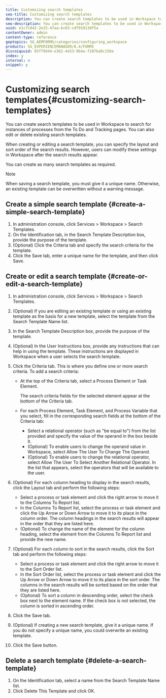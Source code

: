 ```yaml
---
title: Customizing search templates
seo-title: Customizing search templates
description: You can create search templates to be used in Workspace to search for instances of processes from the To Do and Tracking pages. You can also edit or delete existing search templates.
seo-description: You can create search templates to be used in Workspace to search for instances of processes from the To Do and Tracking pages. You can also edit or delete existing search templates.
uuid: e1c7c842-2e15-47aa-bc63-cd791913df5a
contentOwner: admin
content-type: reference
geptopics: SG_AEMFORMS/categories/configuring_workspace
products: SG_EXPERIENCEMANAGER/6.4/FORMS
discoiquuid: 85ff9d44-e362-4e53-9b4a-f107ba0c158a
index: y
internal: n
snippet: y
---
```


# Customizing search templates{#customizing-search-templates}

You can create search templates to be used in Workspace to search for instances of processes from the To Do and Tracking pages. You can also edit or delete existing search templates.

When creating or editing a search template, you can specify the layout and sort order of the search results. However, users can modify these settings in Workspace after the search results appear.

You can create as many search templates as required.

>[!NOTE]
>
>When saving a search template, you must give it a unique name. Otherwise, an existing template can be overwritten without a warning message.

## Create a simple search template {#create-a-simple-search-template}

1. In administration console, click Services &gt; Workspace &gt; Search Templates.
1. On the Identification tab, in the Search Template Description box, provide the purpose of the template.
1. (Optional) Click the Criteria tab and specify the search criteria for the template.
1. Click the Save tab, enter a unique name for the template, and then click Save.

## Create or edit a search template {#create-or-edit-a-search-template}

1. In administration console, click Services &gt; Workspace &gt; Search Templates.
1. (Optional) If you are editing an existing template or using an existing template as the basis for a new template, select the template from the Search Template Name list.
1. In the Search Template Description box, provide the purpose of the template.
1. (Optional) In the User Instructions box, provide any instructions that can help in using the template. These instructions are displayed in Workspace when a user selects the search template.
1. Click the Criteria tab. This is where you define one or more search criteria. To add a search criteria:

    * At the top of the Criteria tab, select a Process Element or Task Element.

      The search criteria fields for the selected element appear at the bottom of the Criteria tab.
    
    * For each Process Element, Task Element, and Process Variable that you select, fill in the corresponding search fields at the bottom of the Criteria tab:

        * Select a relational operator (such as "be equal to") from the list provided and specify the value of the operand in the box beside it. 
        * (Optional) To enable users to change the operand value in Workspace, select Allow The User To Change The Operand.
        * (Optional) To enable users to change the relational operator, select Allow The User To Select Another Relational Operator. In the list that appears, select the operators that will be available to the user.

1. (Optional) For each column heading to display in the search results, click the Layout tab and perform the following steps:

    * Select a process or task element and click the right arrow to move it to the Columns To Report list.
    * In the Columns To Report list, select the process or task element and click the Up Arrow or Down Arrow to move it to its place in the column order. The column headings in the search results will appear in the order that they are listed here.
    * (Optional) To change the name of the element for the column heading, select the element from the Columns To Report list and provide the new name.

1. (Optional) For each column to sort in the search results, click the Sort tab and perform the following steps:

    * Select a process or task element and click the right arrow to move it to the Sort Order list.
    * In the Sort Order list, select the process or task element and click the Up Arrow or Down Arrow to move it to its place in the sort order. The columns in the search results will be sorted based on the order that they are listed here.
    * (Optional) To sort a column in descending order, select the check box next to the element name. If the check box is not selected, the column is sorted in ascending order.

1. Click the Save tab.
1. (Optional) If creating a new search template, give it a unique name. If you do not specify a unique name, you could overwrite an existing template.
1. Click the Save button.

## Delete a search template {#delete-a-search-template}

1. On the Identification tab, select a name from the Search Template Name list.
1. Click Delete This Template and click OK.


